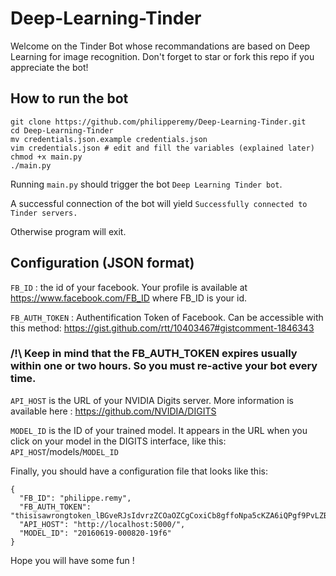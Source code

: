 # Deep-Learning-Tinder

Welcome on the Tinder Bot whose recommandations are based on Deep Learning for image recognition. Don't forget to star or fork this repo if you appreciate the bot! 

## How to run the bot
```
git clone https://github.com/philipperemy/Deep-Learning-Tinder.git
cd Deep-Learning-Tinder
mv credentials.json.example credentials.json
vim credentials.json # edit and fill the variables (explained later)
chmod +x main.py
./main.py
```
Running `main.py` should trigger the bot `Deep Learning Tinder bot`.

A successful connection of the bot will yield `Successfully connected to Tinder servers.`

Otherwise program will exit.

## Configuration (JSON format)


`FB_ID` : the id of your facebook. Your profile is available at https://www.facebook.com/FB_ID where FB_ID is your id.

`FB_AUTH_TOKEN` : Authentification Token of Facebook. Can be accessible with this method: https://gist.github.com/rtt/10403467#gistcomment-1846343

### /!\ Keep in mind that the FB_AUTH_TOKEN expires usually within one or two hours. So you must re-active your bot every time.

`API_HOST` is the URL of your NVIDIA Digits server. More information is available here : https://github.com/NVIDIA/DIGITS

`MODEL_ID` is the ID of your trained model. It appears in the URL when you click on your model in the DIGITS interface, like this: `API_HOST`/models/`MODEL_ID`

Finally, you should have a configuration file that looks like this:

```
{
  "FB_ID": "philippe.remy",
  "FB_AUTH_TOKEN": "thisisawrongtoken_lBGveRJsIdvrzZCOaOZCgCoxiCb8gffoNpa5cKZA6iQPgf9PvLZBeynaCNYkZCqKEE8IwYJm0dM7EAaTTbXcpEewEdaPfFgp2iFcCNsFnEZC3ytViAfsdfdsO6h3jI4T1gZDZD",
  "API_HOST": "http://localhost:5000/",
  "MODEL_ID": "20160619-000820-19f6"
}
```

Hope you will have some fun !
